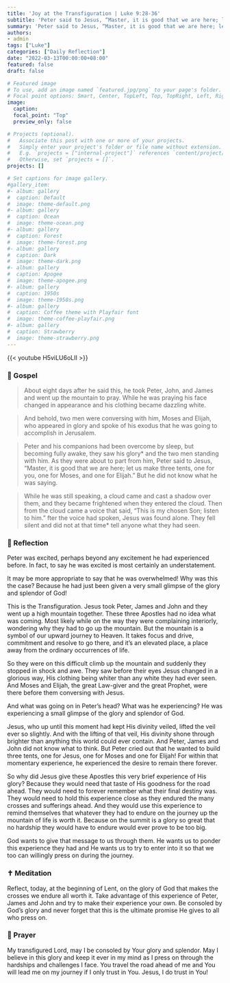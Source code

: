 ```yaml
---
title: 'Joy at the Transfiguration | Luke 9:28-36'
subtitle: 'Peter said to Jesus, “Master, it is good that we are here; let us make three tents, one for you, one for Moses, and one for Elijah.”  Luke 9:33'
summary: 'Peter said to Jesus, “Master, it is good that we are here; let us make three tents, one for you, one for Moses, and one for Elijah.”  Luke 9:33'
authors:
- admin
tags: ["Luke"]
categories: ["Daily Reflection"]
date: "2022-03-13T00:00:00+08:00"
featured: false
draft: false

# Featured image
# To use, add an image named `featured.jpg/png` to your page's folder.
# Focal point options: Smart, Center, TopLeft, Top, TopRight, Left, Right, BottomLeft, Bottom, BottomRight
image:
  caption:
  focal_point: "Top"
  preview_only: false

# Projects (optional).
#   Associate this post with one or more of your projects.
#   Simply enter your project's folder or file name without extension.
#   E.g. `projects = ["internal-project"]` references `content/project/deep-learning/index.md`.
#   Otherwise, set `projects = []`.
projects: []

# Set captions for image gallery.
#gallery_item:
#- album: gallery
#  caption: Default
#  image: theme-default.png
#- album: gallery
#  caption: Ocean
#  image: theme-ocean.png
#- album: gallery
#  caption: Forest
#  image: theme-forest.png
#- album: gallery
#  caption: Dark
#  image: theme-dark.png
#- album: gallery
#  caption: Apogee
#  image: theme-apogee.png
#- album: gallery
#  caption: 1950s
#  image: theme-1950s.png
#- album: gallery
#  caption: Coffee theme with Playfair font
#  image: theme-coffee-playfair.png
#- album: gallery
#  caption: Strawberry
#  image: theme-strawberry.png
---
```


{{< youtube H5viLU6oLII >}}

### :love_letter: Gospel
> About eight days after he said this, he took Peter, John, and James and went up the mountain to pray. While he was praying his face changed in appearance and his clothing became dazzling white.

> And behold, two men were conversing with him, Moses and Elijah, who appeared in glory and spoke of his exodus that he was going to accomplish in Jerusalem.

> Peter and his companions had been overcome by sleep, but becoming fully awake, they saw his glory* and the two men standing with him. As they were about to part from him, Peter said to Jesus, “Master, it is good that we are here; let us make three tents, one for you, one for Moses, and one for Elijah.” But he did not know what he was saying.

> While he was still speaking, a cloud came and cast a shadow over them, and they became frightened when they entered the cloud. Then from the cloud came a voice that said, “This is my chosen Son; listen to him.” fter the voice had spoken, Jesus was found alone. They fell silent and did not at that time* tell anyone what they had seen.

### :speech_balloon: Reflection
Peter was excited, perhaps beyond any excitement he had experienced before.  In fact, to say he was excited is most certainly an understatement.

It may be more appropriate to say that he was overwhelmed!  Why was this the case? Because he had just been given a very small glimpse of the glory and splendor of God!

This is the Transfiguration.  Jesus took Peter, James and John and they went up a high mountain together.  These three Apostles had no idea what was coming.  Most likely while on the way they were complaining interiorly, wondering why they had to go up the mountain.  But the mountain is a symbol of our upward journey to Heaven.  It takes focus and drive, commitment and resolve to go there, and it’s an elevated place, a place away from the ordinary occurrences of life.  

So they were on this difficult climb up the mountain and suddenly they stopped in shock and awe.  They saw before their eyes Jesus changed in a glorious way,  His clothing being whiter than any white they had ever seen.  And Moses and Elijah, the great Law-giver and the great Prophet, were there before them conversing with Jesus.  

And what was going on in Peter’s head?  What was he experiencing?  He was experiencing a small glimpse of the glory and splendor of God.

Jesus, who up until this moment had kept His divinity veiled, lifted the veil ever so slightly.  And with the lifting of that veil, His divinity shone through brighter than anything this world could ever contain.  And Peter, James and John did not know what to think.  But Peter cried out that he wanted to build three tents, one for Jesus, one for Moses and one for Elijah!  For within that momentary experience, he experienced the desire to remain there forever.  

So why did Jesus give these Apostles this very brief experience of His glory?  Because they would need that taste of His goodness for the road ahead.  They would need to forever remember what their final destiny was.
They would need to hold this experience close as they endured the many crosses and sufferings ahead.  And they would use this experience to remind themselves that whatever they had to endure on the journey up the mountain of life is worth it.  Because on the summit is a glory so great that no hardship they would have to endure would ever prove to be too big.

God wants to give that message to us through them.  He wants us to ponder this experience they had and He wants us to try to enter into it so that we too can willingly press on during the journey.

### :latin_cross: Meditation
Reflect, today, at the beginning of Lent, on the glory of God that makes the crosses we endure all worth it.  Take advantage of this experience of Peter, James and John and try to make their experience your own.  Be consoled by God’s glory and never forget that this is the ultimate promise He gives to all who press on.

### :pray: Prayer
My transfigured Lord, may I be consoled by Your glory and splendor.  May I believe in this glory and keep it ever in my mind as I press on through the hardships and challenges I face.  You travel the road ahead of me and You will lead me on my journey if I only trust in You.  Jesus, I do trust in You!
